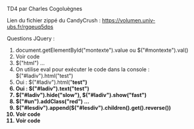 TD4 par Charles Cogoluègnes

Lien du fichier zippé du CandyCrush :  https://volumen.univ-ubs.fr/rgqeuq5dps

Questions JQuery :

1) document.getElementById("montexte").value ou $("#montexte").val()
2) Voir code
3) $("html") ...
4) On utilise eval pour exécuter le code dans la console : $("#ladiv").html("test")
5) Oui : $("#ladiv").html("<b>test<b>")
6) Oui : $("#ladiv").text("<b>test<b>")
7) $("#ladiv").hide("slow"), $("#ladiv").show("fast")
8) $("#un").addClass("red") ...
9) $("#lesdiv").append($("#lesdiv").children().get().reverse())
10) Voir code
11) Voir code
